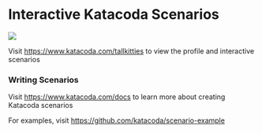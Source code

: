# Interactive Katacoda Scenarios

[![](http://shields.katacoda.com/katacoda/tallkitties/count.svg)](https://www.katacoda.com/tallkitties "Get your profile on Katacoda.com")

Visit https://www.katacoda.com/tallkitties to view the profile and interactive scenarios

### Writing Scenarios
Visit https://www.katacoda.com/docs to learn more about creating Katacoda scenarios

For examples, visit https://github.com/katacoda/scenario-example
